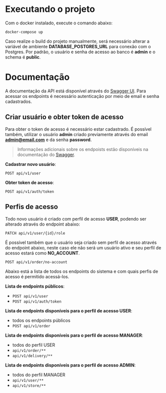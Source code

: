 # Executando o projeto

Com o docker instalado, execute o comando abaixo:

    docker-compose up

Caso realize o build do projeto manualmente, será necessário alterar a variável de ambiente **DATABASE_POSTGRES_URL** para conexão com o Postgres.
Por padrão, o usuário e senha de acesso ao banco é **admin** e o schema é **public**.

# Documentação

A documentação da API está disponível através do [Swagger UI](http://localhost:8080/api/swagger-ui/index.html). Para acessar os endpoints é necessário autenticação por meio de email e senha cadastrados.

## Criar usuário e obter token de acesso

Para obter o token de acesso é necessário estar cadastrado. É possível também, utilizar o usuário **admin** criado previamente através do email **admin@email.com** e da senha **password**.

> Informações adicionais sobre os endpoists estão disponíveis na documentação do [Swagger](http://localhost:8080/api/swagger-ui/index.html).

**Cadastrar novo usuário**:

    POST api/v1/user

**Obter token de acesso**:

    POST api/v1/auth/token

## Perfis de acesso

Todo novo usuário é criado com perfil de acesso **USER**, podendo ser alterado através do endpoint abaixo:

    PATCH api/v1/user/{id}/role
É possível também que o usuário seja criado sem perfil de acesso através do endpoint abaixo, neste caso ele não será um usuário ativo e seu perfil de acesso estará como **NO_ACCOUNT**.

    POST api/v1/order/no-account

Abaixo está a lista de todos os endpoints do sistema e com quais perfis de acesso é permitido acessá-los.

**Lista de endpoints públicos**:
- `POST api/v1/user`
- `POST api/v1/auth/token`

**Lista de endpoints disponíveis para o perfil de acesso USER**:
- todos os endpoints públicos
- `POST api/v1/order`

**Lista de endpoints disponíveis para o perfil de acesso MANAGER**:
- todos do perfil USER
- `api/v1/order/**`
- `api/v1/delivery/**`

**Lista de endpoints disponíveis para o perfil de acesso ADMIN**:
- todos do perfil MANAGER
- `api/v1/user/**`
- `api/v1/store/**`
